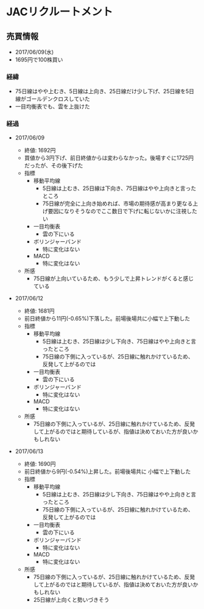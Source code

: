 # JACリクルートメント
## 売買情報
- 2017/06/09(水)
- 1695円で100株買い

### 経緯
- 75日線はやや上むき、5日線は上向き、25日線だけ少し下げ、25日線を5日線がゴールデンクロスしていた
- 一目均衡表でも、雲を上抜けた

### 経過
- 2017/06/09
    - 終値: 1692円
    - 買値から3円下げ、前日終値からは変わらなかった。後場すぐに1725円だったが、その後下げた
    - 指標
      - 移動平均線
        - 5日線は上むき、25日線は下向き、75日線はやや上向きと言ったところ
        - 75日線が完全に上向き始めれば、市場の期待感が高まり更なる上げ要因になりそうなのでここ数日で下げに転じないかに注視したい
      - 一目均衡表
        - 雲の下にいる
      - ボリンジャーバンド
        - 特に変化はない
      - MACD
        - 特に変化はない
    - 所感
      - 75日線が上向いているため、もう少しで上昇トレンドがくると感じている

- 2017/06/12
    - 終値: 1681円
    - 前日終値から11円(-0.65%)下落した。前場後場共に小幅で上下動した
    - 指標
      - 移動平均線
        - 5日線は上むき、25日線は少し下向き、75日線はやや上向きと言ったところ
        - 75日線の下側に入っているが、25日線に触れかけているため、反発して上がるのでは
      - 一目均衡表
        - 雲の下にいる
      - ボリンジャーバンド
        - 特に変化はない
      - MACD
        - 特に変化はない
    - 所感
      - 75日線の下側に入っているが、25日線に触れかけているため、反発して上がるのではと期待しているが、指値は決めておいた方が良いかもしれない

- 2017/06/13
    - 終値: 1690円
    - 前日終値から9円(-0.54%)上昇した。前場後場共に 小幅で上下動した
    - 指標
      - 移動平均線
        - 5日線は上むき、25日線は少し下向き、75日線はやや上向きと言ったところ
        - 75日線の下側に入っているが、25日線に触れかけているため、反発して上がるのでは
      - 一目均衡表
        - 雲の下にいる
      - ボリンジャーバンド
        - 特に変化はない
      - MACD
        - 特に変化はない
    - 所感
      - 75日線の下側に入っているが、25日線に触れかけているため、反発して上がるのではと期待しているが、指値は決めておいた方が良いかもしれない
      - 25日線が上向くと勢いづきそう
